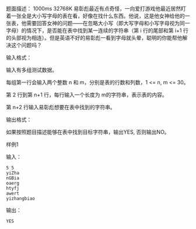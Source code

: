 题面描述：
 1000ms 32768K
易彰彪最近有点奇怪，一向爱打游戏他最近居然盯着一张全是大小写字母的表在看，好像在找什么东西。他说，这是他女神给他的一张表，他需要回答女神的问题——在忽略大小写（即大写字母和小写字母视为同一字母）的情况下，是否能在表中找到某一连续的字符串（第 i 行的尾部和第 i+1 行的头部视为相连）。但是英语不好的易彰彪一看到字母就头晕，聪明的你能帮他解决这个问题吗？

输入格式：

输入有多组测试数据。

每组第一行会输入两个整数 n 和 m，分别是表的行数和列数，1 <= n, m <= 30。

第 2 行到第 n+1 行，每行输入一个长度为 m的字符串，表示表的内容。

第 n+2 行输入易彰彪想要在表中找到的字符串。

输出格式：

如果按照题目描述能够在表中找到目标字符串，输出YES, 否则输出NO。

样例1

输入：
```
5 5
yiZha
nGBia
oaerg
htyfj
awert
yizhangbiao
```
输出：
```
YES
```